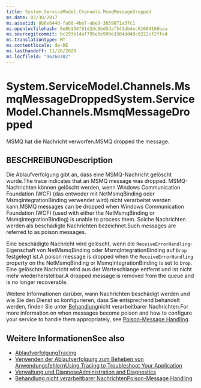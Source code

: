 ```yaml
---
title: System.ServiceModel.Channels.MsmqMessageDropped
ms.date: 03/30/2017
ms.assetid: 8b6e644d-fa68-4be7-abe9-3659671a37c1
ms.openlocfilehash: 6e8b134f61d2dc9bd5daf541db4ec81604166baa
ms.sourcegitcommit: bc293b14af795e0e999e3304dd40c0222cf2ffe4
ms.translationtype: MT
ms.contentlocale: de-DE
ms.lasthandoff: 11/26/2020
ms.locfileid: "96260382"
---
```

# <a name="systemservicemodelchannelsmsmqmessagedropped"></a><span data-ttu-id="69153-102">System.ServiceModel.Channels.MsmqMessageDropped</span><span class="sxs-lookup"><span data-stu-id="69153-102">System.ServiceModel.Channels.MsmqMessageDropped</span></span>

<span data-ttu-id="69153-103">MSMQ hat die Nachricht verworfen.</span><span class="sxs-lookup"><span data-stu-id="69153-103">MSMQ dropped the message.</span></span>  
  
## <a name="description"></a><span data-ttu-id="69153-104">BESCHREIBUNG</span><span class="sxs-lookup"><span data-stu-id="69153-104">Description</span></span>  

 <span data-ttu-id="69153-105">Die Ablaufverfolgung gibt an, dass eine MSMQ-Nachricht gelöscht wurde.</span><span class="sxs-lookup"><span data-stu-id="69153-105">The trace indicates that an MSMQ message was dropped.</span></span> <span data-ttu-id="69153-106">MSMQ-Nachrichten können gelöscht werden, wenn Windows Communication Foundation (WCF) (das entweder mit NetMsmqBinding oder MsmqIntegrationBinding verwendet wird) nicht verarbeitet werden kann.</span><span class="sxs-lookup"><span data-stu-id="69153-106">MSMQ messages can be dropped when Windows Communication Foundation (WCF) (used with either the NetMsmqBinding or MsmqIntegrationBinding) is unable to process them.</span></span> <span data-ttu-id="69153-107">Solche Nachrichten werden als beschädigte Nachrichten bezeichnet.</span><span class="sxs-lookup"><span data-stu-id="69153-107">Such messages are referred to as poison messages.</span></span>  
  
 <span data-ttu-id="69153-108">Eine beschädigte Nachricht wird gelöscht, wenn die `ReceiveErrorHandling`-Eigenschaft von NetMsmqBinding oder MsmqIntegrationBinding auf `Drop` festgelegt ist.</span><span class="sxs-lookup"><span data-stu-id="69153-108">A poison message is dropped when the `ReceiveErrorHandling` property on the NetMsmqBinding or MsmqIntegrationBinding is set to `Drop`.</span></span> <span data-ttu-id="69153-109">Eine gelöschte Nachricht wird aus der Warteschlange entfernt und ist nicht mehr wiederherstellbar.</span><span class="sxs-lookup"><span data-stu-id="69153-109">A dropped message is removed from the queue and is no longer recoverable.</span></span>  
  
 <span data-ttu-id="69153-110">Weitere Informationen darüber, wann Nachrichten beschädigt werden und wie Sie den Dienst so konfigurieren, dass Sie entsprechend behandelt werden, finden Sie unter [Behandlung](../../feature-details/poison-message-handling.md)nicht verarbeitbarer Nachrichten.</span><span class="sxs-lookup"><span data-stu-id="69153-110">For more information on when messages become poison and how to configure your service to handle them appropriately, see [Poison-Message Handling](../../feature-details/poison-message-handling.md).</span></span>  
  
## <a name="see-also"></a><span data-ttu-id="69153-111">Weitere Informationen</span><span class="sxs-lookup"><span data-stu-id="69153-111">See also</span></span>

- [<span data-ttu-id="69153-112">Ablaufverfolgung</span><span class="sxs-lookup"><span data-stu-id="69153-112">Tracing</span></span>](index.md)
- [<span data-ttu-id="69153-113">Verwenden der Ablaufverfolgung zum Beheben von Anwendungsfehlern</span><span class="sxs-lookup"><span data-stu-id="69153-113">Using Tracing to Troubleshoot Your Application</span></span>](using-tracing-to-troubleshoot-your-application.md)
- [<span data-ttu-id="69153-114">Verwaltung und Diagnose</span><span class="sxs-lookup"><span data-stu-id="69153-114">Administration and Diagnostics</span></span>](../index.md)
- [<span data-ttu-id="69153-115">Behandlung nicht verarbeitbarer Nachrichten</span><span class="sxs-lookup"><span data-stu-id="69153-115">Poison-Message Handling</span></span>](../../feature-details/poison-message-handling.md)
